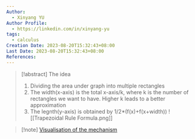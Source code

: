 ```yaml
---
Author:
  - Xinyang YU
Author Profile:
  - https://linkedin.com/in/xinyang-yu
tags:
  - calculus
Creation Date: 2023-08-20T15:32:43+08:00
Last Date: 2023-08-20T15:32:43+08:00
References:
---
```

>[!abstract] The idea
>1. Dividing the area under graph into multiple rectangles
>2. The width(x-axis) is the total x-axis/k, where k is the number of rectangles we want to have. Higher k leads to a better approximation 
>3. The legnth(y-axis) is obtained by 1/2*(f(x)+f(x+width))
>![[Trapezoidal Rule Formula.png]]

>[!note] [Visualisation of the mechanism](https://youtu.be/q60IIyWleUk)